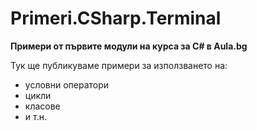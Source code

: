 ﻿# Primeri.CSharp.Terminal
**Примери от първите модули на курса за С# в Aula.bg**

Тук ще публикуваме примери за използването на:
* условни оператори
* цикли
* класове
* и т.н.

